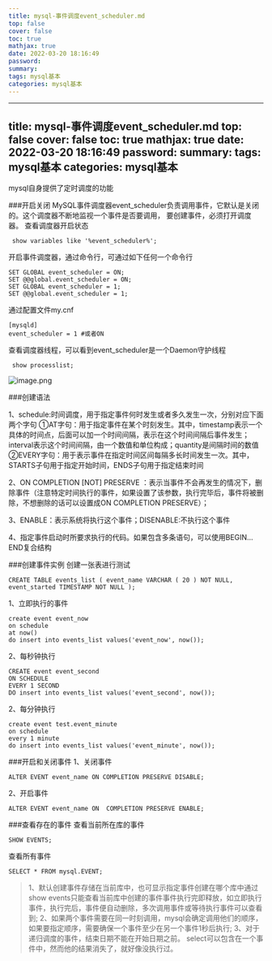 ```yaml
---
title: mysql-事件调度event_scheduler.md
top: false
cover: false
toc: true
mathjax: true
date: 2022-03-20 18:16:49
password:
summary:
tags: mysql基本
categories: mysql基本
---
```

---
title: mysql-事件调度event_scheduler.md
top: false
cover: false
toc: true
mathjax: true
date: 2022-03-20 18:16:49
password:
summary:
tags: mysql基本
categories: mysql基本
---
mysql自身提供了定时调度的功能


###开启关闭
MySQL事件调度器event_scheduler负责调用事件，它默认是关闭的。这个调度器不断地监视一个事件是否要调用， 要创建事件，必须打开调度器。
查看调度器开启状态
~~~
 show variables like '%event_scheduler%'; 
~~~
开启事件调度器，通过命令行，可通过如下任何一个命令行
~~~
SET GLOBAL event_scheduler = ON; 
SET @@global.event_scheduler = ON; 
SET GLOBAL event_scheduler = 1; 
SET @@global.event_scheduler = 1;
~~~

通过配置文件my.cnf
~~~
[mysqld]
event_scheduler = 1 #或者ON 
~~~

查看调度器线程，可以看到event_scheduler是一个Daemon守护线程
~~~
 show processlist; 
~~~
![image.png](https://upload-images.jianshu.io/upload_images/13965490-0f426a2748e1d9db.png?imageMogr2/auto-orient/strip%7CimageView2/2/w/1240)



###创建语法


1、schedule:时间调度，用于指定事件何时发生或者多久发生一次，分别对应下面两个字句
①AT字句：用于指定事件在某个时刻发生。其中，timestamp表示一个具体的时间点，后面可以加一个时间间隔，表示在这个时间间隔后事件发生；interval表示这个时间间隔，由一个数值和单位构成；quantity是间隔时间的数值
②EVERY字句：用于表示事件在指定时间区间每隔多长时间发生一次。其中，STARTS子句用于指定开始时间，ENDS子句用于指定结束时间

2、ON COMPLETION [NOT] PRESERVE ：表示当事件不会再发生的情况下，删除事件（注意特定时间执行的事件，如果设置了该参数，执行完毕后，事件将被删除，不想删除的话可以设置成ON COMPLETION PRESERVE）；

3、ENABLE：表示系统将执行这个事件；DISENABLE:不执行这个事件

4、指定事件启动时所要求执行的代码。如果包含多条语句，可以使用BEGIN…END复合结构


###创建事件实例
创建一张表进行测试
~~~
CREATE TABLE events_list ( event_name VARCHAR ( 20 ) NOT NULL, event_started TIMESTAMP NOT NULL );
~~~

1、立即执行的事件
~~~
create event event_now 
on schedule 
at now() 
do insert into events_list values('event_now', now()); 
~~~
2、每秒钟执行
~~~
CREATE event event_second
ON SCHEDULE 
EVERY 1 SECOND
DO insert into events_list values('event_second', now()); 
~~~
2、每分钟执行
~~~
create event test.event_minute 
on schedule 
every 1 minute  
do insert into events_list values('event_minute', now()); 
~~~


###开启和关闭事件
1、关闭事件
~~~
ALTER EVENT event_name ON COMPLETION PRESERVE DISABLE;  
~~~

2、开启事件

~~~
ALTER EVENT event_name ON  COMPLETION PRESERVE ENABLE;
~~~

###查看存在的事件
查看当前所在库的事件
~~~
SHOW EVENTS;
~~~

查看所有事件
~~~
SELECT * FROM mysql.EVENT;
~~~


>1、默认创建事件存储在当前库中，也可显示指定事件创建在哪个库中通过show events只能查看当前库中创建的事件事件执行完即释放，如立即执行事件，执行完后，事件便自动删除，多次调用事件或等待执行事件可以查看到;
2、如果两个事件需要在同一时刻调用，mysql会确定调用他们的顺序，如果要指定顺序，需要确保一个事件至少在另一个事件1秒后执行;
3、对于递归调度的事件，结束日期不能在开始日期之前。
select可以包含在一个事件中，然而他的结果消失了，就好像没执行过。
